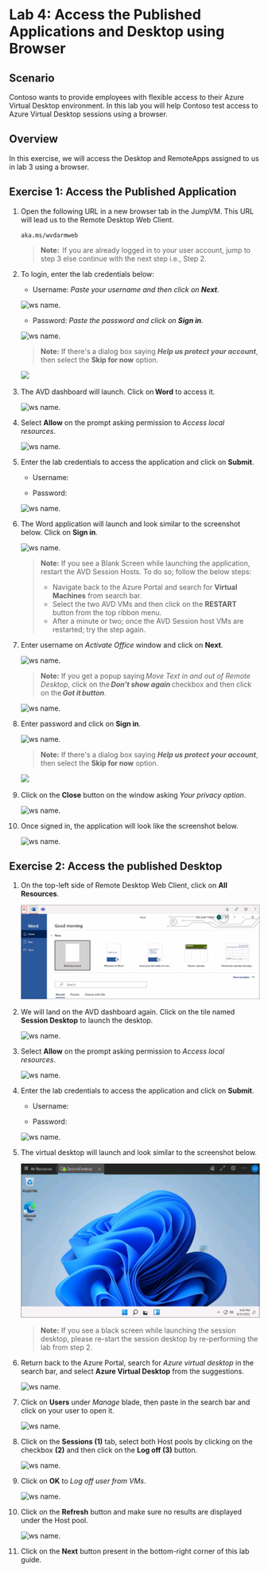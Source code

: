 # Lab 4: Access the Published Applications and Desktop using Browser

## **Scenario**

Contoso wants to provide employees with flexible access to their Azure Virtual Desktop environment. In this lab you will help Contoso test access to Azure Virtual Desktop sessions using a browser. 

## **Overview**

In this exercise, we will access the Desktop and RemoteApps assigned to us in lab 3 using a browser. 

## Exercise 1: Access the Published Application

1. Open the following URL in a new browser tab in the JumpVM. This URL will lead us to the Remote Desktop Web Client.

   ``` 
   aka.ms/wvdarmweb 
   ``` 

   >**Note:**  If you are already logged in to your user account, jump to step 3 else continue with the next step i.e., Step 2.

1. To login, enter the lab credentials below:

   - Username: *Paste your username* **<inject key="AzureAdUserEmail" />** *and then click on **Next**.*
   
   ![ws name.](media/95.png)

   - Password: *Paste the password* **<inject key="AzureAdUserPassword" />** *and click on **Sign in**.*

   ![ws name.](media/96.png)

   >**Note:** If there's a dialog box saying ***Help us protect your account***, then select the **Skip for now** option.

   ![](media/login.png)

1. The AVD dashboard will launch. Click on **Word** to access it.  

   ![ws name.](media-2/word.png)

1. Select **Allow** on the prompt asking permission to *Access local resources*.

   ![ws name.](media/Accessallowres-v2.png)

1. Enter the lab credentials to access the application and click on **Submit**.

   - Username: **<inject key="AzureAdUserEmail" />** 
  
   - Password: **<inject key="AzureAdUserPassword" />**

   ![ws name.](media/89.png)
      
1. The Word application will launch and look similar to the screenshot below. Click on **Sign in**.

   ![ws name.](media/ch9.png)
   
   >**Note:**  If you see a Blank Screen while launching the application, restart the AVD Session Hosts. To do so; follow the below steps:
   > - Navigate back to the Azure Portal and search for **Virtual Machines** from search bar.
   > - Select the two AVD VMs and then click on the **RESTART** button from the top ribbon menu.
   > - After a minute or two; once the AVD Session host VMs are restarted; try the step again.

1. Enter username **<inject key="AzureAdUserEmail" />** on *Activate Office* window and click on **Next**.

   ![ws name.](media/ch6.png)

   >**Note:** If you get a popup saying *Move Text in and out of Remote Desktop*, click on the ***Don't show again*** checkbox and then click on the ***Got it button***.
   
   ![ws name.](media/uiupdate06.png)

1. Enter password **<inject key="AzureAdUserPassword" />** and click on **Sign in**.

   ![ws name.](media/ch7.png)

   >**Note:** If there's a dialog box saying ***Help us protect your account***, then select the **Skip for now** option.
 
   ![](media/login.png)

1. Click on the **Close** button on the window asking *Your privacy option*.

   ![ws name.](media/ch19.png)

1. Once signed in, the application will look like the screenshot below.

   ![ws name.](media/ch8.png)

## Exercise 2: Access the published Desktop

1. On the top-left side of Remote Desktop Web Client, click on **All Resources**.
   
   ![ws name.](media/allresources.png)
      
1. We will land on the AVD dashboard again. Click on the tile named **Session Desktop** to launch the desktop.

   ![ws name.](media-2/sessiondesktop.png)

1. Select **Allow** on the prompt asking permission to *Access local resources*.

   ![ws name.](media/Accessallowres-v2.png)

1. Enter the lab credentials to access the application and click on **Submit**.

   - Username: **<inject key="AzureAdUserEmail" />** 
  
   - Password: **<inject key="AzureAdUserPassword" />**

   ![ws name.](media/89.png)

1. The virtual desktop will launch and look similar to the screenshot below. 

   ![ws name.](media/sessiondesktop.png)
   
   > **Note:** If you see a black screen while launching the session desktop, please re-start the session desktop by re-performing the lab from step 2.
   
1. Return back to the Azure Portal, search for *Azure virtual desktop* in the search bar, and select **Azure Virtual Desktop** from the suggestions.

   ![ws name.](media/2avd1.png)

1. Click on **Users** under *Manage* blade, then paste **<inject key="AzureAdUserEmail" />** in the search bar and click on your user to open it.

   ![ws name.](media/AVD-users.png)

1. Click on the **Sessions (1)** tab, select both Host pools by clicking on the checkbox **(2)** and then click on the **Log off (3)** button.

   ![ws name.](media-2/session.png)

1. Click on **OK** to *Log off user from VMs*.

   ![ws name.](media/jvm9.png)

1. Click on the **Refresh** button and make sure no results are displayed under the Host pool.

   ![ws name.](media-1/Ex4-task2-step10.png)

1. Click on the **Next** button present in the bottom-right corner of this lab guide. 
